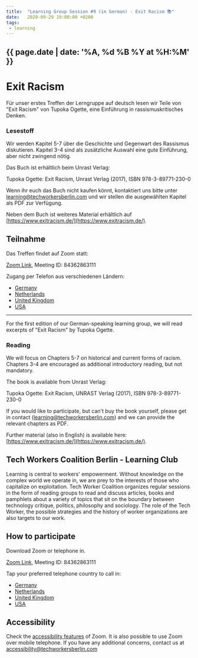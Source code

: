 ```yaml
---
title:  "Learning Group Session #9 (in German) - Exit Racism 📚"
date:   2020-09-29 19:00:00 +0200
tags:
 - learning
---
```


## {{ page.date | date: '%A, %d %B %Y at %H:%M' }}

# Exit Racism

Für unser erstes Treffen der Lerngruppe auf deutsch lesen wir Teile von "Exit Racism" von Tupoka Ogette, eine Einführung in rassismuskritisches Denken.

### Lesestoff

Wir werden Kapitel 5-7 über die Geschichte und Gegenwart des Rassismus diskutieren. Kapitel 3-4 sind als zusätzliche Auswahl eine gute Einführung, aber nicht zwingend nötig.

Das Buch ist erhältlich beim Unrast Verlag:

Tupoka Ogette: Exit Racism, Unrast Verlag (2017), ISBN 978-3-89771-230-0

Wenn ihr euch das Buch nicht kaufen könnt, kontaktiert uns bitte unter [learning@techworkersberlin.com](mailto:learning@techworkersberlin.com) und wir stellen die ausgewählten Kapitel als PDF zur Verfügung.

Neben dem Buch ist weiteres Material erhältlich auf [https://www.exitracism.de/](https://www.exitracism.de/).

## Teilnahme

Das Treffen findet auf Zoom statt:

[Zoom Link](https://zoom.us/j/84362863111), Meeting ID: 84362863111

Zugang per Telefon aus verschiedenen Ländern:
- <a href="tel:+496950502596,,84362863111#">Germany</a>
- <a href="tel:+31207947345,,84362863111#">Netherlands</a>
- <a href="tel:+442080806592,,84362863111#">United Kingdom</a>
- <a href="tel:+12532158782,,84362863111#">USA</a>

---

For the first edition of our German-speaking learning group, we will read excerpts of "Exit Racism" by Tupoka Ogette.

### Reading

We will focus on Chapters 5-7 on historical and current forms of racism. Chapters 3-4 are encouraged as additional introductory reading, but not mandatory.

The book is available from Unrast Verlag:

Tupoka Ogette: Exit Racism, UNRAST Verlag (2017), ISBN 978-3-89771-230-0 

If you would like to participate, but can't buy the book yourself, please get in contact ([learning@techworkersberlin.com](mailto:learning@techworkersberlin.com)) and we can provide the relevant chapters as PDF.

Further material (also in English) is available here: [https://www.exitracism.de/](https://www.exitracism.de/).


## Tech Workers Coalition Berlin - Learning Club
Learning is central to workers' empowerment. Without knowledge on the complex world we operate in, we are prey to the interests of those who capitalize on exploitation. Tech Worker Coalition organizes regular sessions in the form of reading groups to read and discuss articles, books and pamphlets about a variety of topics that sit on the boundary between technology critique, politics, philosophy and sociology. The role of the Tech Worker, the possible strategies and the history of worker organizations are also targets to our work.


## How to participate

Download Zoom or telephone in.

[Zoom Link](https://zoom.us/j/84362863111), Meeting ID: 84362863111

Tap your preferred telephone country to call in:
- <a href="tel:+496950502596,,84362863111#">Germany</a>
- <a href="tel:+31207947345,,84362863111#">Netherlands</a>
- <a href="tel:+442080806592,,84362863111#">United Kingdom</a>
- <a href="tel:+12532158782,,84362863111#">USA</a>

## Accessibility

Check the [accessibility features](https://zoom.us/accessibility) of Zoom. It is also possible to use Zoom over mobile telephone. If you have any additional concerns, contact us at accessibility@techworkersberlin.com
